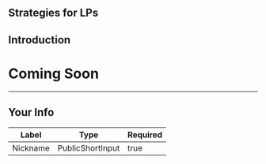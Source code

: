 ## Strategies for LPs


## Introduction

# Coming Soon 
        

    


---
## Your Info





| Label | Type | Required |
| ----------- | ----------- | ---- |
| Nickname        | PublicShortInput   |  true    |


    

